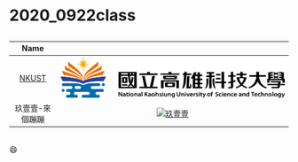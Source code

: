 # 2020_0922class
##
|Name||
|:--------:|:---------:|
|[NKUST](https://www.nkust.edu.tw/)|![NKUST](Nkust.png "第一校區")|
|    玖壹壹-來個蹦蹦     |[![玖壹壹](https://img.youtube.com/vi/R2V9sHAlLuQ/0.jpg)](https://www.youtube.com/watch?v=R2V9sHAlLuQ)|
#### 
#####
###### 
:smile:
